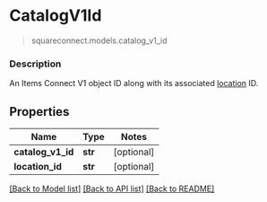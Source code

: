 # CatalogV1Id
> squareconnect.models.catalog_v1_id

### Description

An Items Connect V1 object ID along with its associated [location](#type-location) ID.

## Properties
Name | Type | Notes
------------ | ------------- | -------------
**catalog_v1_id** | **str** | [optional] 
**location_id** | **str** | [optional] 

[[Back to Model list]](../README.md#documentation-for-models) [[Back to API list]](../README.md#documentation-for-api-endpoints) [[Back to README]](../README.md)


